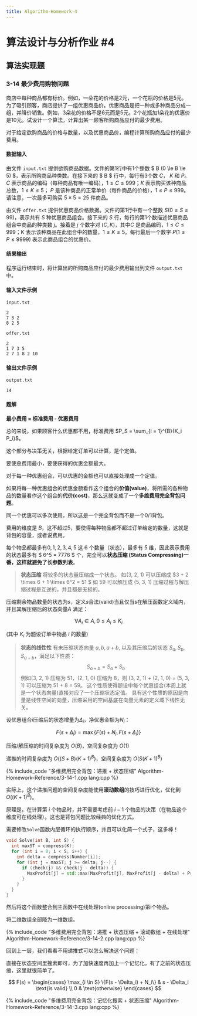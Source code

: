 ```yaml
---
title: Algorithm-Homework-4
---
```


# 算法设计与分析作业 #4

## 算法实现题

### 3-14 最少费用购物问题

商店中每种商品都有标价。例如，一朵花的价格是2元，一个花瓶的价格是5元。为了吸引顾客，商店提供了一组优惠商品价。优惠商品是把一种或多种商品分成一组，并降价销售。例如，3朵花的价格不是6元而是5元。2个花瓶加1朵花的优惠价是10元。试设计一个算法，计算出某一顾客所购商品应付的最少费用。

对于给定欲购商品的价格与数量，以及优惠商品价，编程计算所购商品应付的最少费用。

#### 数据输入

由文件 `input.txt` 提供欲购商品数据。文件的第1行中有1个整数 $ B (0 \le B \le 5) $，表示所购商品种类数。在接下来的 $ B $ 行中，每行有3个数 $C$， $K$ 和 $P$。$C$ 表示商品的编码（每种商品有唯一编码），$1 \le C \le 999$；$K$ 表示购买该种商品总数，$1 \le K \le 5$； $P$ 是该种商品的正常单价（每件商品的价格），$1 \le P \le 999$。请注意，一次最多可购买 $5 \times 5 = 25$ 件商品。

由文件 `offer.txt` 提供优惠商品价格数据。文件的第1行中有一个整数 $S (0 \le S \le 99)$，表示共有 $S$ 种优惠商品组合。接下来的 $S$ 行，每行的第1个数描述优惠商品组合中商品的种类数 $j$。接着是 $j$ 个数字对 $(C, K)$，其中$C$ 是商品编码，$1 \le C \le 999$；K 表示该种商品在此组合中的数量，$1 \le K \le 5$。每行最后一个数字 $P (1 \le P \le 9999)$ 表示此商品组合的优惠价。

#### 结果输出

程序运行结束时，将计算出的所购商品应付的最少费用输出到文件 `output.txt` 中。

#### 输入文件示例

`input.txt`

```
2
7 3 2
8 2 5
```

`offer.txt`

```
2
1 7 3 5
2 7 1 8 2 10
```

#### 输出文件示例

`output.txt`

```
14
```

#### 题解

**最小费用 = 标准费用 - 优惠费用**

总的来说，如果顾客什么优惠都不用，标准费用 $P_S = \sum_{i = 1}^{B}{K_i P_i}$。

这个部分与决策无关，根据给定订单可以计算，是个定值。

要使总费用最小，要使获得的优惠金额最大。

对于每一种优惠组合，可以优惠的金额也可以直接处理成一个定值。

如果将每一种优惠组合的优惠金额看作这个组合的**价值(value)**，将所需的各种物品的数量看作这个组合的**代价(cost)**，那么这就变成了一个**多维费用完全背包问题**。

同一个优惠可以多次使用，所以这是一个完全背包而不是一个0/1背包。

费用的维度是 $B$，这不超过5，要使得每种物品都不超过订单给定的数量，这就是背包的容量，或者说费用。

每个物品都最多有$0, 1, 2, 3, 4, 5$ 这 6 个数量（状态），最多有 5 维，因此表示费用的状态最多有 $ 6^5 = 7776 $ 个，完全可以**状态压缩 (Status Compressing)**一番，这样就避免了**长参数列表**。

> **状态压缩**
> 将较多的状态量压缩成一个状态。
> 如(3, 2, 1) 可以压缩成 $3 + 2 \times 6 + 1 \times 6^2 =  51 $
> 如 59 可以解压成 (5, 3, 1)
> 压缩过程与解压缩过程是互逆的，并且都是无损的。

压缩剩余物品数量的状态为$s$，定义$s$合法(valid)当且仅当s在解压函数定义域内，并且其解压缩后的状态向量$A$ 满足：

$$
\forall A_i \in A, 0 \le A_i \le K_i
$$

(其中 $K_i$ 为题设订单中物品 $i$ 的数量)

> **状态的线性性**
> 有未压缩状态向量 $a, b, a+b$, 以及其压缩后的状态 $S_a, S_b, S_{a+b}$，满足以下性质：
> $$S_{a+b} = S_a + S_b$$
> 例如(3, 2, 1) 压缩为 51，(2, 1, 0) 压缩为 8，则 (3, 2, 1) + (2, 1, 0) = (5, 3, 1) 可以压缩为 51 + 8 = 59。
> 这个性质使得题设中每个优惠组合(本质上就是一个状态向量)直接对应了一个压缩状态定值。
> 具有这个性质的原因是向量是线性空间的向量，压缩采用的空间基底在向量元素的定义域下线性无关。

设优惠组合$i$压缩后的状态增量为$\Delta_i$，净优惠金额为$N_i$：

$$
F(s + \Delta_i) = \max\{F(s) + N_i, F(s + \Delta_i)\}
$$

压缩/解压缩的时间复杂度为 $O(B)$，空间复杂度为 $O(1)$

递推的时间复杂度为 $O((S + B)(K + 1)^B)$，空间复杂度为 $O(S (K + 1)^B)$

{% include_code "多维费用完全背包：递推 + 状态压缩" Algorithm-Homework-Reference/3-14-1.cpp lang:cpp %}

实际上，这个递推问题的空间复杂度能使用**滚动数组**的技巧进行优化，优化到 $O((K + 1)^B)$。

原理是，在计算第 $i$ 个物品时，并不需要考虑前 $i - 1$ 个物品的决策（在物品这个维度可在线处理）。这也是背包问题比较经典的优化方式。

需要修改`Solve`函数内层循环的执行顺序，并且可以化简一个式子，这多棒！

```cpp
void Solve(int B, int S) {
  int maxST = compress(K);
  for (int i = 0; i < S; i++) {
    int delta = compress(Number[i]);
    for (int j = maxST; j >= delta; j--) {
      if (check(j) && check(j - delta)) {
        MaxProfit[j] = std::max(MaxProfit[j], MaxProfit[j - delta] + Profit[i]));
      }
    }
  }
}

```

然后将这个函数整合到主函数中在线处理(online processing)第i个物品。

将二维数组全部降为一维数组。

{% include_code "多维费用完全背包：递推 + 状态压缩 + 滚动数组 + 在线处理" Algorithm-Homework-Reference/3-14-2.cpp lang:cpp %}

回到上一层，我们看看不用递推式可以怎么解决这个问题：

直接在状态空间里搜索即可，为了加快速度再加上一个记忆化，有了之前的状态压缩，这里就很简单了。

$$
F(s) = \begin{cases}
  \max_{i \in S} \{F(s - \Delta_i) + N_i\} & s - \Delta_i \text{is valid} \\
  0 & \text{otherwise}
\end{cases}
$$

{% include_code "多维费用完全背包：记忆化搜索 + 状态压缩" Algorithm-Homework-Reference/3-14-3.cpp lang:cpp %}

